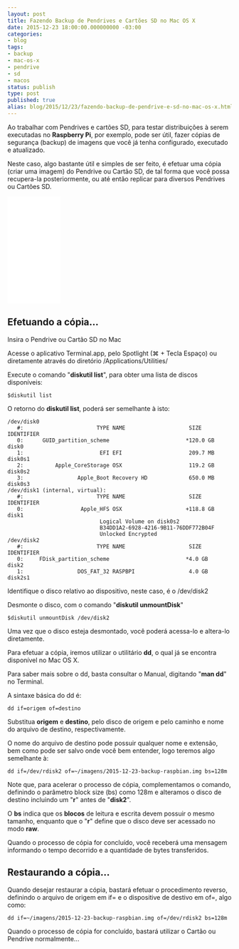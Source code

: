 ```yaml
---
layout: post
title: Fazendo Backup de Pendrives e Cartões SD no Mac OS X
date: 2015-12-23 18:00:00.000000000 -03:00
categories:
- blog
tags:
- backup
- mac-os-x
- pendrive
- sd
- macos
status: publish
type: post
published: true
alias: blog/2015/12/23/fazendo-backup-de-pendrive-e-sd-no-mac-os-x.html
---
```


Ao trabalhar com Pendrives e cartões SD, para testar distribuições à serem executadas no **Raspberry Pi**, por exemplo, pode ser útil, fazer cópias de segurança (backup) de imagens que você já tenha configurado, executado e atualizado.

Neste caso, algo bastante útil e simples de ser feito, é efetuar uma cópia (criar uma imagem) do Pendrive ou Cartão SD, de tal forma que você possa recupera-la posteriormente, ou até então replicar para diversos Pendrives ou Cartões SD.

<iframe sandbox="allow-popups allow-scripts allow-modals allow-forms allow-same-origin" style="width:120px;height:240px;" marginwidth="0" marginheight="0" scrolling="no" frameborder="0" src="//ws-na.amazon-adsystem.com/widgets/q?ServiceVersion=20070822&OneJS=1&Operation=GetAdHtml&MarketPlace=BR&source=ss&ref=as_ss_li_til&ad_type=product_link&tracking_id=schmitz-20&language=pt_BR&marketplace=amazon&region=BR&placement=B0749WVNYG&asins=B0749WVNYG&linkId=4b62d74b866d58ee7797c124507ef1bd&show_border=true&link_opens_in_new_window=true"></iframe>

## Efetuando a cópia...

Insira o Pendrive ou Cartão SD no Mac

Acesse o aplicativo Terminal.app, pelo Spotlight (⌘ + Tecla Espaço) ou diretamente através do diretório /Applications/Utilities/

Execute o comando "**diskutil list**", para obter uma lista de discos disponíveis:

	$diskutil list

O retorno do **diskutil list**, poderá ser semelhante à isto:

	/dev/disk0
	   #:                       TYPE NAME                    SIZE       IDENTIFIER
       0:      GUID_partition_scheme                        *120.0 GB   disk0
       1:                        EFI EFI                     209.7 MB   disk0s1
       2:          Apple_CoreStorage OSX                     119.2 GB   disk0s2
       3:                 Apple_Boot Recovery HD             650.0 MB   disk0s3
    /dev/disk1 (internal, virtual):
       #:                       TYPE NAME                    SIZE       IDENTIFIER
       0:                  Apple_HFS OSX                    +118.8 GB   disk1
                                 Logical Volume on disk0s2
                                 B34DD1A2-6928-4216-9B11-76DDF772B04F
                                 Unlocked Encrypted
	/dev/disk2
	   #:                       TYPE NAME                    SIZE       IDENTIFIER
	   0:     FDisk_partition_scheme                        *4.0 GB     disk2
	   1:                 DOS_FAT_32 RASPBPI                 4.0 GB     disk2s1


Identifique o disco relativo ao dispositivo, neste caso, é o /dev/disk2

Desmonte o disco, com o comando "**diskutil unmountDisk**"

	$diskutil unmountDisk /dev/disk2

Uma vez que o disco esteja desmontado, você poderá acessa-lo e altera-lo diretamente.

Para efetuar a cópia, iremos utilizar o utilitário **dd**, o qual já se encontra disponível no Mac OS X.

Para saber mais sobre o dd, basta consultar o Manual, digitando "**man dd**" no Terminal.

A sintaxe básica do dd é:

	dd if=origem of=destino

Substitua **origem** e **destino**, pelo disco de origem e pelo caminho e nome do arquivo de destino, respectivamente.

O nome do arquivo de destino pode possuir qualquer nome e extensão, bem como pode ser salvo onde você bem entender, logo teremos algo semelhante à:

	dd if=/dev/rdisk2 of=~/imagens/2015-12-23-backup-raspbian.img bs=128m

Note que, para acelerar o processo de cópia, complementamos o comando, definindo o parâmetro block size (bs) como 128m e alteramos o disco de destino incluindo um "**r**" antes de "**disk2**".

O **bs** indica que os **blocos** de leitura e escrita devem possuir o mesmo tamanho, enquanto que o "**r**" define que o disco deve ser acessado no modo **raw**.

Quando o processo de cópia for concluído, você receberá uma mensagem informando o tempo decorrido e a quantidade de bytes transferidos.

## Restaurando a cópia...

Quando desejar restaurar a cópia, bastará efetuar o procedimento reverso, definindo o arquivo de origem em if= e o dispositive de destivo em of=, algo como:

	dd if=~/imagens/2015-12-23-backup-raspbian.img of=/dev/rdisk2 bs=128m

Quando o processo de cópia for concluído, bastará utilizar o Cartão ou Pendrive normalmente...